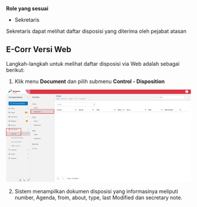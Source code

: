 **Role yang sesuai**

- Sekretaris

Sekretaris dapat melihat daftar disposisi yang diterima oleh pejabat atasan

## **E-Corr Versi Web**

Langkah-langkah untuk melihat daftar disposisi via Web adalah sebagai berikut:

1. Klik menu **Document** dan pilih submenu **Control - Disposition**

![gambar](DocumentControl/DC_Web/AG5.png)

2. Sistem menampilkan dokumen disposisi yang informasinya meliputi number, Agenda, from, about, type, last Modified dan secretary note.
